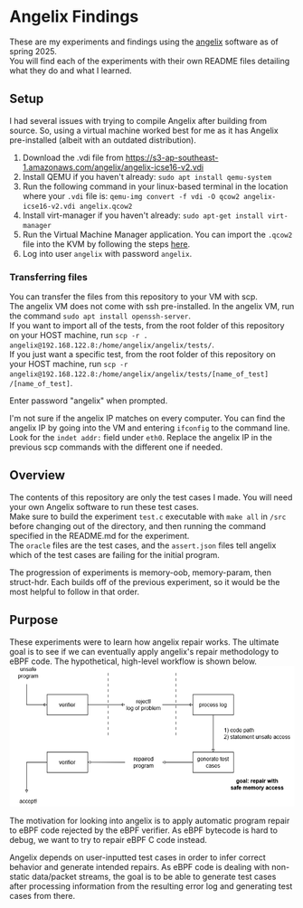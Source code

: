 # Angelix Findings
These are my experiments and findings using the [angelix](https://github.com/msv-lab/angelix) software as of spring 2025.\
You will find each of the experiments with their own README files detailing what they do and what I learned.

## Setup ##
I had several issues with trying to compile Angelix after building from source. So, using a virtual machine worked best for me as it has Angelix pre-installed (albeit with an outdated distribution).

1. Download the .vdi file from https://s3-ap-southeast-1.amazonaws.com/angelix/angelix-icse16-v2.vdi
2. Install QEMU if you haven't already: `sudo apt install qemu-system`
3. Run the following command in your linux-based terminal in the location where your `.vdi` file is: `qemu-img convert -f vdi -O qcow2 angelix-icse16-v2.vdi angelix.qcow2`
4. Install virt-manager if you haven't already: `sudo apt-get install virt-manager`
5. Run the Virtual Machine Manager application. You can import the `.qcow2` file into the KVM by following the steps [here](https://markontech.com/posts/convert-virtualbox-vms-to-qemu-kvm/#import-the-qcow2-into-the-kvm-vm).
6. Log into user `angelix` with password `angelix`.

### Transferring files
You can transfer the files from this repository to your VM with scp.\
The angelix VM does not come with ssh pre-installed. In the angelix VM, run the command `sudo apt install openssh-server`.\
If you want to import all of the tests, from the root folder of this repository on your HOST machine, run `scp -r . angelix@192.168.122.8:/home/angelix/angelix/tests/`.\
If you just want a specific test, from the root folder of this repository on your HOST machine, run `scp -r angelix@192.168.122.8:/home/angelix/angelix/tests/[name_of_test] /[name_of_test]`.

Enter password "angelix" when prompted.

I'm not sure if the angelix IP matches on every computer. You can find the angelix IP by going into the VM and entering `ifconfig` to the command line.\
Look for the `indet addr:` field under `eth0`. Replace the angelix IP in the previous scp commands with the different one if needed.

## Overview ##
The contents of this repository are only the test cases I made. You will need your own Angelix software to run these test cases.\
Make sure to build the experiment `test.c` executable with `make all` in `/src` before changing out of the directory, and then running the command specified in the README.md for the experiment.\
The `oracle` files are the test cases, and the `assert.json` files tell angelix which of the test cases are failing for the initial program.

The progression of experiments is memory-oob, memory-param, then struct-hdr. Each builds off of the previous experiment, so it would be the most helpful to follow in that order.

## Purpose ##
These experiments were to learn how angelix repair works. The ultimate goal is to see if we can eventually apply angelix's repair methodology to eBPF code. The hypothetical, high-level workflow is shown below.\
![alt text](https://github.com/elztsang/angelix_findings/blob/main/overview.png)

The motivation for looking into angelix is to apply automatic program repair to eBPF code rejected by the eBPF verifier. As eBPF bytecode is hard to debug, we want to try to repair eBPF C code instead.

Angelix depends on user-inputted test cases in order to infer correct behavior and generate intended repairs. As eBPF code is dealing with non-static data/packet streams, the goal is to be able to generate test cases after processing information from the resulting error log and generating test cases from there.
